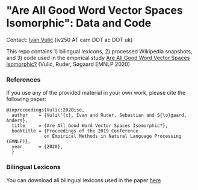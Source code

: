 # "Are All Good Word Vector Spaces Isomorphic": Data and Code 
Contact: [Ivan Vulić](https://sites.google.com/site/ivanvulic/) (iv250 AT cam DOT ac DOT uk)

This repo contains 1) bilingual lexicons, 2) processed Wikipedia snapshots, and 3) code used in the empirical study [Are All Good Word Vector Spaces Isomorphic?](https://arxiv.org/pdf/2004.04070.pdf) (Vulić, Ruder, Søgaard EMNLP 2020)

### References

If you use any of the provided material in your own work, please cite the following paper:
```
@inproceedings{Vulic:2020iso,
  author    = {Vuli\'{c}, Ivan and Ruder, Sebastian and S{\o}gaard, Anders},
  title     = {Are All Good Word Vector Spaces Isomorphic?},
  booktitle = {Proceedings of the 2019 Conference 
              on Empirical Methods in Natural Language Processing (EMNLP)},
  year      = {2020},
  }
```

### Bilingual Lexicons
You can download all bilingual lexicons used in the paper [here](https://github.com/cambridgeltl/panlex-bli/raw/master/lexicons/bg-l2.zip)
